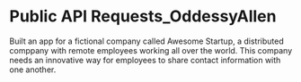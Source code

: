 # Public API Requests_OddessyAllen
 Built an app for a fictional company called Awesome Startup, a distributed comppany with remote employees working all over the world. This company needs an innovative way for employees to share contact information with one another. 
